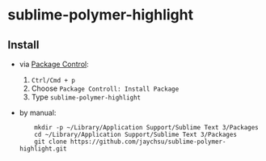 sublime-polymer-highlight
======

## Install

- via [Package Control](https://packagecontrol.io/installation): 

    1. `Ctrl/Cmd + p`
    2. Choose `Package Controll: Install Package`
    3. Type `sublime-polymer-highlight`

- by manual: 

    ```shell
        mkdir -p ~/Library/Application Support/Sublime Text 3/Packages
        cd ~/Library/Application Support/Sublime Text 3/Packages
        git clone https://github.com/jaychsu/sublime-polymer-highlight.git
    ```
